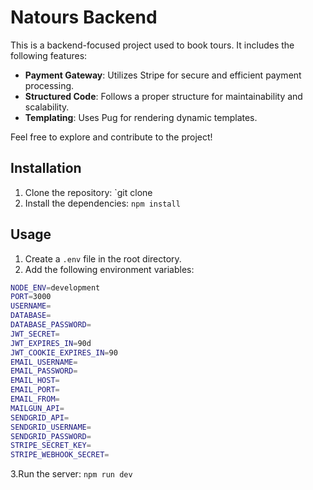 # Natours Backend

This is a backend-focused project used to book tours. It includes the following features:

- **Payment Gateway**: Utilizes Stripe for secure and efficient payment processing.
- **Structured Code**: Follows a proper structure for maintainability and scalability.
- **Templating**: Uses Pug for rendering dynamic templates.

Feel free to explore and contribute to the project!

## Installation

1. Clone the repository: `git clone
2. Install the dependencies: `npm install`

## Usage

1. Create a `.env` file in the root directory.
2. Add the following environment variables:

```bash
NODE_ENV=development
PORT=3000
USERNAME=
DATABASE=
DATABASE_PASSWORD=
JWT_SECRET=
JWT_EXPIRES_IN=90d
JWT_COOKIE_EXPIRES_IN=90
EMAIL_USERNAME=
EMAIL_PASSWORD=
EMAIL_HOST=
EMAIL_PORT=
EMAIL_FROM=
MAILGUN_API=
SENDGRID_API=
SENDGRID_USERNAME=
SENDGRID_PASSWORD=
STRIPE_SECRET_KEY=
STRIPE_WEBHOOK_SECRET=
```

3.Run the server: `npm run dev`
